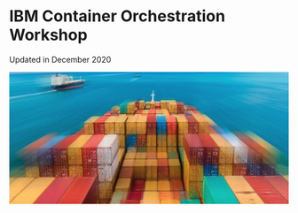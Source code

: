 
# IBM Container Orchestration Workshop

Updated in December 2020



![image-20201207185638029](images/image-20201207185638029.png)